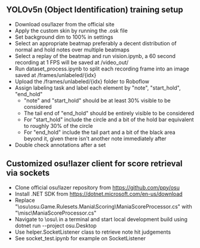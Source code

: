 ## YOLOv5n (Object Identification) training setup

- Download osu!lazer from the official site
- Apply the custom skin by running the .osk file
- Set background dim to 100% in settings
- Select an appropriate beatmap preferably a decent distribution of normal and hold notes over multiple beatmaps
- Select a replay of the beatmap and run vision.ipynb, a 60 second recording at 1 FPS will be saved at /video_out/
- Run dataset_process.ipynb to split each recording frame into an image saved at /frames/unlabeled/{idx}
- Upload the /frames/unlabeled/{idx} folder to Roboflow
- Assign labeling task and label each element by "note", "start_hold", "end_hold"
  - "note" and "start_hold" should be at least 30% visible to be considered
  - The tail end of "end_hold" should be entirely visible to be considered
  - For "start_hold" include the circle and a bit of the hold bar equivalent to roughly 30% of the circle
  - For "end_hold" include the tail part and a bit of the black area beyond it, given there isn't another note immediately after
- Double check annotations after a set

## Customized osu!lazer client for score retrieval via sockets
- Clone official osu!lazer repository from https://github.com/ppy/osu
- Install .NET SDK from https://dotnet.microsoft.com/en-us/download
- Replace "\osu\osu.Game.Rulesets.Mania\Scoring\ManiaScoreProcessor.cs" with "\misc\ManiaScoreProcessor.cs"
- Navigate to \osu\ in a terminal and start local development build using dotnet run --project osu.Desktop
- Use helper.SocketListener class to retrieve note hit judgements
- See socket_test.ipynb for example on SocketListener

